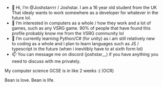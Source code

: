 - 👋 Hi, I’m @Joshstarrrr / Joshstar. I am a 16 year old student from the UK That idealy wants to work somewhere as a developer for whatever in the future lol. 
- 👀 I’m interested in computers as a whole / how they work and a lot of games, such as any VSRG game. 90% of people that have found this profile probably know me from the VSRG community lol
- 🌱 I’m currently learning Python/C# (for unity) as i am still relatively new to coding as a whole and i plan to learn languages such as JS / typescript in the future (when i inevitibly have to at sixth form lol)
- 📫 You can message me on discord (joshstar__) if you have anything you need to discuss with me privately.
 
My computer science GCSE is in like 2 weeks :( (OCR)

Bean is love. Bean is life.
<!---
Joshstarrrr/Joshstarrrr is a ✨ special ✨ repository because its `README.md` (this file) appears on your GitHub profile.
You can click the Preview link to take a look at your changes.
--->
